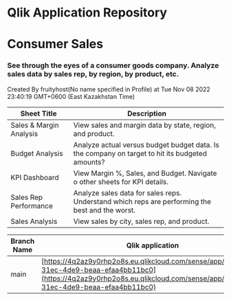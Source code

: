 # Qlik Application Repository 
# Consumer Sales
### See through the eyes of a consumer goods company.  Analyze sales data by sales rep, by region, by product, etc.
Created By fruityhost(No name specified in Profile) at Tue Nov 08 2022 23:40:19 GMT+0600 (East Kazakhstan Time)




Sheet Title | Description
------------ | -------------
Sales & Margin Analysis|View sales and margin data by state, region, and product.
Budget Analysis|Analyze actual versus budget budget data. Is the company on target to hit its budgeted amounts?
KPI Dashboard|View Margin %, Sales, and Budget. Navigate o other sheets for KPI details.
Sales Rep Performance|Analyze sales data for sales reps. Understand which reps are performing the best and the worst.
Sales Analysis|View sales by city, sales rep, and product.



Branch Name|Qlik application
---|---
main|[https://4q2az9y0rhp2o8s.eu.qlikcloud.com/sense/app/20680a63-31ec-4de9-beaa-efaa4bb11bc0](https://4q2az9y0rhp2o8s.eu.qlikcloud.com/sense/app/20680a63-31ec-4de9-beaa-efaa4bb11bc0)